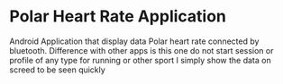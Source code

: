 Polar Heart Rate Application
=========================

Android Application that display data Polar heart rate connected by bluetooth.
Difference with other apps is this one do not start session or profile of any type for running or other sport
I simply show the data on screed to be seen quickly
